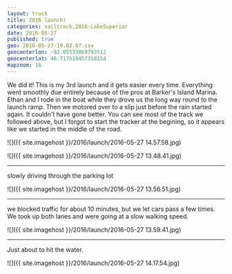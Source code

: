 ```yaml
---
layout: track
title: 2016 launch!
categories: sailtrack,2016-LakeSuperior
date: 2016-05-27
published: true
geo: 2016-05-27-19.02.07.csv
geocenterlon: -92.05533069793512
geocenterlat: 46.717519457318154
mapzoom: 16
---
```

We did it! This is my 3rd launch and it gets easier every time. Everything went smoothly due entirely because of the pros at Barker's Island Marina. Ethan and I rode in the boat while they drove us the long way round to the launch ramp. Then we motored over to a slip just before the rain started again. It couldn't have gone better. You can see most of the track we followed above, but I forgot to start the tracker at the begining, so it appears like we started in the middle of the road.

![]({{ site.imagehost }}/2016/launch/2016-05-27 14.57.58.jpg)

![]({{ site.imagehost }}/2016/launch/2016-05-27 13.48.41.jpg)

-----

slowly driving through the parking lot

![]({{ site.imagehost }}/2016/launch/2016-05-27 13.56.51.jpg)

-----

we blocked traffic for about 10 minutes, but we let cars pass a few times. We took up both lanes and were going at a slow walking speed.


![]({{ site.imagehost }}/2016/launch/2016-05-27 13.59.41.jpg)

-----------

Just about to hit the water.

![]({{ site.imagehost }}/2016/launch/2016-05-27 14.17.54.jpg)



